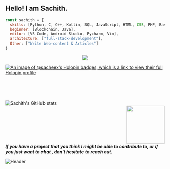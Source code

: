 ## Hello! I am Sachith.



```javascript
const sachith = {
  skills: [Python, C, C++, Kotlin, SQL, JavaScript, HTML, CSS, PHP, Bash, Linux],
  beginner: [Blockchain, Java],
  editor: [VS Code, Android Studio, Pycharm, Vim],
  architecture: ["full-stack-development"],
  Other: ["Write Web-content & Articles"]
}
```
<!--
### 📈 GitHub Activity Graph:
[![sachith's github activity graph](https://github-readme-activity-graph.cyclic.app/graph?username=sachith-d&theme=github-compact)](https://github.com/sachith-d/github-readme-activity-graph)
-->
<center> <img src="https://komarev.com/ghpvc/?username=sachith-d&&style=flat-square" align="center" /> </center>

[![An image of @sacheex's Holopin badges, which is a link to view their full Holopin profile](https://holopin.me/sacheex)](https://holopin.io/@sacheex)





<!--
💻 Computer Science undergraduate <br/>
🌱 I’m currently learning Blockchain <br/>
📫 Reach me <a href="mailto:sacheeeinfo@gmail.com">sacheeeinfo@gmail.com</a> <br/>
🎤 Rap music lover
-->


<br><br><br/>

![Sachith's GitHub stats](https://github-readme-stats.vercel.app/api?username=sacheex&show_icons=true&rank_icon=github&theme=transparent&hide=contribs,issues&count_private=true&hide_border=true)
<img src="https://github.com/sachith-d/sachith-d/blob/main/Images/happy-spaceman.gif" width="120px" align="right" style="margin-left:500px;">





<br/><br/>

<b><i>If you have a project that you think I might be able to contribute to, or if you just want to chat , don't hesitate to reach out.</i></b>

![Header](https://raw.githubusercontent.com/sacheex/sacheex/main/Images/header_.png)


